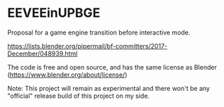 # EEVEEinUPBGE

Proposal for a game engine transition before interactive mode.

https://lists.blender.org/pipermail/bf-committers/2017-December/048939.html

The code is free and open source, and has the same license as Blender (https://www.blender.org/about/license/)

Note: This project will remain as experimental and there won't be any "official" release build of this project
on my side.
